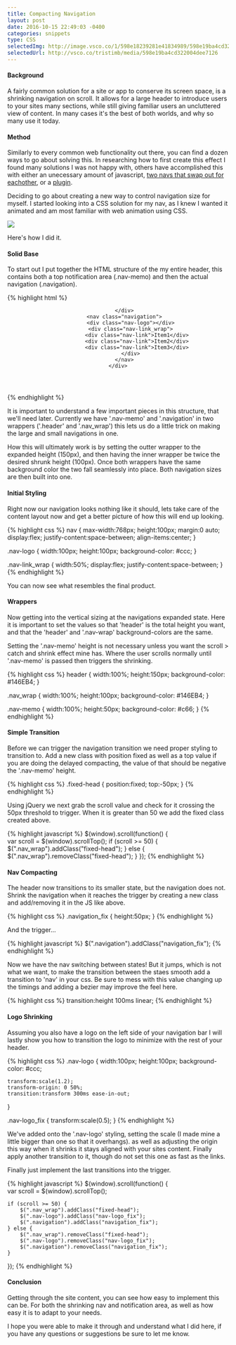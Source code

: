 ```yaml
---
title: Compacting Navigation
layout: post
date: 2016-10-15 22:49:03 -0400
categories: snippets
type: CSS
selectedImg: http://image.vsco.co/1/598e18239281e41834989/598e19ba4cd322004dee7126/vsco_081117.jpg
selectedUrl: http://vsco.co/tristimb/media/598e19ba4cd322004dee7126
---
```


#### Background

A fairly common solution for a site or app to conserve its screen space, is a shrinking navigation on scroll. It allows for a large header to introduce users to your sites many sections, while still giving familiar users an uncluttered view of content. In many cases it's the best of both worlds, and why so many use it today.

#### Method

Similarly to every common web functionality out there, you can find a dozen ways to go about solving this. In researching how to first create this effect I found many solutions I was not happy with, others have accomplished this with either an unecessary amount of javascript, [two navs that swap out for eachother](http://stackoverflow.com/questions/29872418/make-navigation-bar-that-shrinks-when-scrolling-begins), or a [plugin](http://wicky.nillia.ms/headroom.js/).

Deciding to go about creating a new way to control navigation size for myself. I started looking into a CSS solution for my nav, as I knew I wanted it animated and am most familiar with web animation using CSS.

![](../img/snippet/compacting-nav.gif)

Here's how I did it.

#### Solid Base

To start out I put together the HTML structure of the my entire header, this contains both a top notification area (.nav-memo) and then the actual navigation (.navigation).

{% highlight html %}
<header id="wrap" class="header">
    <div class="nav_wrap">
        <div class="nav-memo">

        </div>
        <nav class="navigation">
            <div class="nav-logo"></div>
            <div class="nav-link_wrap">
                <div class="nav-link">Item1</div>
                <div class="nav-link">Item2</div>
                <div class="nav-link">Item3</div>
            </div>
        </nav>
    </div>
</header>
{% endhighlight %}

It is important to understand a few important pieces in this structure, that we'll need later. Currently we have '.nav-memo' and '.navigation' in two wrappers ('.header' and '.nav_wrap') this lets us do a little trick on making the large and small navigations in one.

How this will ultimately work is by setting the outter wrapper to the expanded height (150px), and then having the inner wrapper be twice the desired shrunk height (100px). Once both wrappers have the same background color the two fall seamlessly into place. Both navigation sizes are then built into one.

#### Initial Styling

Right now our navigation looks nothing like it should, lets take care of the content layout now and get a better picture of how this will end up looking.

{% highlight css %}
nav {
    max-width:768px; height:100px;
    margin:0 auto;
    display:flex;
    justify-content:space-between;
    align-items:center;
}

.nav-logo {
    width:100px; height:100px;
    background-color: #ccc;
}

.nav-link_wrap {
    width:50%;
    display:flex;
    justify-content:space-between;
}
 {% endhighlight %}
				
You can now see what resembles the final product.

#### Wrappers

Now getting into the vertical sizing at the navigations expanded state. Here it is important to set the values so that 'header' is the total height you want, and that the 'header' and '.nav-wrap' background-colors are the same.

Setting the '.nav-memo' height is not necessary unless you want the scroll > catch and shrink effect mine has. Where the user scrolls normally until '.nav-memo' is passed then triggers the shrinking.

{% highlight css %}
header {
    width:100%; height:150px;
    background-color: #146EB4;
}

.nav_wrap {
    width:100%; height:100px;
    background-color: #146EB4;
}

.nav-memo {
    width:100%; height:50px;
    background-color: #c66;
}
{% endhighlight %}

#### Simple Transition

Before we can trigger the navigation transition we need proper styling to transition to. Add a new class with position fixed as well as a top value if you are doing the delayed compacting, the value of that should be negative the '.nav-memo' height.

{% highlight css %}
.fixed-head {
    position:fixed;
    top:-50px;
}
{% endhighlight %}

Using jQuery we next grab the scroll value and check for it crossing the 50px threshold to trigger. When it is greater than 50 we add the fixed class created above.

{% highlight javascript %}
$(window).scroll(function() {    
    var scroll = $(window).scrollTop();
    if (scroll >= 50) {
        $(".nav_wrap").addClass("fixed-head");
    } else {
        $(".nav_wrap").removeClass("fixed-head");
    }
});
{% endhighlight %}

#### Nav Compacting

The header now transitions to its smaller state, but the navigation does not. Shrink the navigation when it reaches the trigger by creating a new class and add/removing it in the JS like above.

{% highlight css %}
.navigation_fix {
    height:50px;
}
{% endhighlight %}

And the trigger...

{% highlight javascript %}
$(".navigation").addClass("navigation_fix");
{% endhighlight %}

Now we have the nav switching between states! But it jumps, which is not what we want, to make the transition between the staes smooth add a transition to 'nav' in your css. Be sure to mess with this value changing up the timings and adding a bezier may improve the feel here.

{% highlight css %}
transition:height 100ms linear;
{% endhighlight %}

#### Logo Shrinking

Assuming you also have a logo on the left side of your navigation bar I will lastly show you how to transition the logo to minimize with the rest of your header.

{% highlight css %}
.nav-logo {
    width:100px; height:100px;
    background-color: #ccc;

    transform:scale(1.2);
    transform-origin: 0 50%;
    transition:transform 300ms ease-in-out;
}

.nav-logo_fix {
    transform:scale(0.5);
}
{% endhighlight %}

We've added onto the '.nav-logo' styling, setting the scale (I made mine a little bigger than one so that it overhangs). as well as adjusting the origin this way when it shrinks it stays aligned with your sites content. Finally apply another transition to it, though do not set this one as fast as the links.

Finally just implement the last transitions into the trigger.

{% highlight javascript %}
$(window).scroll(function() {    
    var scroll = $(window).scrollTop();

    if (scroll >= 50) {
        $(".nav_wrap").addClass("fixed-head");
        $(".nav-logo").addClass("nav-logo_fix");
        $(".navigation").addClass("navigation_fix");
    } else {
        $(".nav_wrap").removeClass("fixed-head");
        $(".nav-logo").removeClass("nav-logo_fix");
        $(".navigation").removeClass("navigation_fix");
    }
});
{% endhighlight %}

#### Conclusion

Getting through the site content, you can see how easy to implement this can be. For both the shrinking nav and notification area, as well as how easy it is to adapt to your needs. 

I hope you were able to make it through and understand what I did here, if you have any questions or suggestions be sure to let me know.